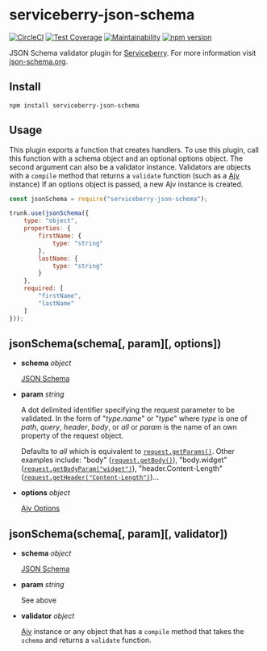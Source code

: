 serviceberry-json-schema
========================

[![CircleCI](https://circleci.com/gh/bob-gray/serviceberry-json-schema.svg?style=svg)](https://circleci.com/gh/bob-gray/serviceberry-json-schema)
[![Test Coverage](https://api.codeclimate.com/v1/badges/991c894da2d8a7d8465c/test_coverage)](https://codeclimate.com/github/bob-gray/serviceberry-json-schema/test_coverage)
[![Maintainability](https://api.codeclimate.com/v1/badges/991c894da2d8a7d8465c/maintainability)](https://codeclimate.com/github/bob-gray/serviceberry-json-schema/maintainability)
[![npm version](https://badge.fury.io/js/serviceberry-json-schema.svg)](https://badge.fury.io/js/serviceberry-json-schema)

JSON Schema validator plugin for [Serviceberry](https://serviceberry.js.org). For
more information visit [json-schema.org](http://json-schema.org).

Install
-------
```shell-script
npm install serviceberry-json-schema
```

Usage
-----
This plugin exports a function that creates handlers. To use this
plugin, call this function with a schema object and an optional options
object. The second argument can also be a validator instance.
Validators are objects with a `compile` method that returns
a `validate` function (such as a [Ajv](https://www.npmjs.com/package/ajv)
instance) If an options object is passed, a new Ajv instance is created.


```js
const jsonSchema = require("serviceberry-json-schema");

trunk.use(jsonSchema({
	type: "object",
	properties: {
		firstName: {
			type: "string"
		},
		lastName: {
			type: "string"
		}
	},
	required: [
		"firstName",
		"lastName"
	]
}));
```

jsonSchema(schema[, param][, options])
--------------------------------------

  - **schema** *object*

    [JSON Schema](http://json-schema.org/)

  - **param** *string*
     
    A dot delimited identifier specifying the request parameter to be validated. In the form of "*type.name*"
    or "*type*" where *type* is one of *path*, *query*, *header*, *body*, or *all* or *param* is the name of an own
    property of the request object.
    
    Defaults to *all* which is equivalent to [`request.getParams()`](https://serviceberry.js.org/docs/request#getparams).
    Other examples include: "body" ([`request.getBody()`](https://serviceberry.js.org/docs/request#getbody)),
    "body.widget" ([`request.getBodyParam("widget")`](https://serviceberry.js.org/docs/request#getbodyparam)),
    "header.Content-Length"  ([`request.getHeader("Content-Length")`](https://serviceberry.js.org/docs/request#getheader))...

  - **options** *object*

    [Ajv Options](https://www.npmjs.com/package/ajv#options)


jsonSchema(schema[, param][, validator])
----------------------------------------

  - **schema** *object*

    [JSON Schema](http://json-schema.org/)

  - **param** *string*
     
    See above

  - **validator** *object*

    [Ajv](https://www.npmjs.com/package/ajv) instance or any object that has a `compile` method that takes the `schema`
    and returns a `validate` function.
